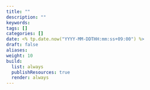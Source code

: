 ```yaml
---
title: ""
description: ""
keywords: 
tags: []
categories: []
date: <% tp.date.now("YYYY-MM-DDTHH:mm:ss+09:00") %>
draft: false
aliases: 
weight: 10
build:
  list: always
  publishResources: true
  render: always
---
```

